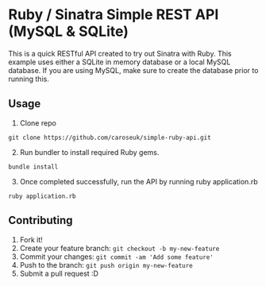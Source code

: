 # Ruby / Sinatra Simple REST API (MySQL & SQLite)

This is a quick RESTful API created to try out Sinatra with Ruby. This example uses either a SQLite in memory database or a local MySQL database. If you are using MySQL, make sure to create the database prior to running this.

## Usage

1. Clone repo
```
git clone https://github.com/caroseuk/simple-ruby-api.git
```
2. Run bundler to install required Ruby gems.
```
bundle install
```
3. Once completed successfully, run the API by running ruby application.rb
```
ruby application.rb
```

## Contributing

1. Fork it!
2. Create your feature branch: `git checkout -b my-new-feature`
3. Commit your changes: `git commit -am 'Add some feature'`
4. Push to the branch: `git push origin my-new-feature`
5. Submit a pull request :D

